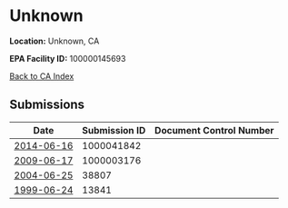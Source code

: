 # Unknown

**Location:** Unknown, CA

**EPA Facility ID:** 100000145693

[Back to CA Index](../../index.md)

## Submissions

| Date | Submission ID | Document Control Number |
|------|--------------|-------------------------|
| [2014-06-16](submissions/1000041842.md) | 1000041842 |  |
| [2009-06-17](submissions/1000003176.md) | 1000003176 |  |
| [2004-06-25](submissions/38807.md) | 38807 |  |
| [1999-06-24](submissions/13841.md) | 13841 |  |
